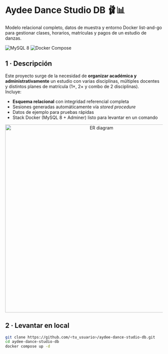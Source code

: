 # Aydee Dance Studio DB 🩰📊

Modelo relacional completo, datos de muestra y entorno Docker list-and-go para gestionar clases, horarios, matrículas y pagos de un estudio de danzas.

![MySQL 8](https://img.shields.io/badge/MySQL-8.0-informational?logo=mysql)
![Docker Compose](https://img.shields.io/badge/Docker%20Compose-yes-blue?logo=docker)

## 1 · Descripción

Este proyecto surge de la necesidad de **organizar académica y administrativamente** un estudio con varias disciplinas, múltiples docentes y distintos planes de matrícula (1×, 2× y combo de 2 disciplinas).  
Incluye:

* **Esquema relacional** con integridad referencial completa  
* Sesiones generadas automáticamente vía _stored procedure_  
* Datos de ejemplo para pruebas rápidas  
* Stack Docker (MySQL 8 + Adminer) listo para levantar en un comando

<p align="center">
  <img src="docs/er_diagram.png" width="600" alt="ER diagram">
</p>

## 2 · Levantar en local

```bash
git clone https://github.com/<tu_usuario>/aydee-dance-studio-db.git
cd aydee-dance-studio-db
docker compose up -d
